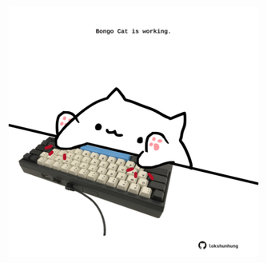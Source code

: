 <!-- built at 10/03/2024, 21:00:47 UTC -->
<p align="center">
  <img width="500" height="500" src="./ReadmeImage.svg">
</p>
